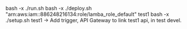 bash -x ./run.sh
bash -x ./deploy.sh "arn:aws:iam::886248216134:role/lamba_role_default" test1
bash -x ./setup.sh test1
-> Add trigger, API Gateway to link test1 api, in test devel.
